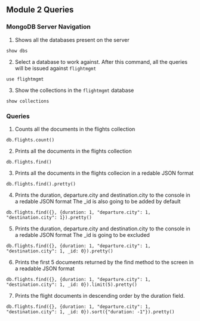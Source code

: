 ## Module 2 Queries

### MongoDB Server Navigation

1. Shows all the databases present on the server

`show dbs`

	
2. Select a database to work against. After this command, all the queries will be issued against `flightmgmt`

`use flightmgmt`

3. Show the collections in the `flightmgmt` database

`show collections`	


### Queries

		
1. Counts all the documents in the flights collection

`db.flights.count()`	

			
2. Prints all the documents in the flights collection

`db.flights.find()`	


3. Prints all the documents in the flights collecion in a redable JSON format

`db.flights.find().pretty()`	


4. Prints the duration, departure.city and destination.city to the console in a redable JSON format
The _id is also going to be added by default

`db.flights.find({}, {duration: 1, "departure.city": 1, "destination.city": 1}).pretty()`


5. Prints the duration, departure.city and destination.city to the console in a redable JSON format
The _id is going to be excluded

`db.flights.find({}, {duration: 1, "departure.city": 1, "destination.city": 1, _id: 0}).pretty()`


6. Prints the first 5 documents returned by the find method to the screen in a readable JSON format

`db.flights.find({}, {duration: 1, "departure.city": 1, "destination.city": 1, _id: 0}).limit(5).pretty()`


7. Prints the flight documents in descending order by the duration field.

`db.flights.find({}, {duration: 1, "departure.city": 1, "destination.city": 1, _id: 0}).sort({"duration: -1"}).pretty()`
